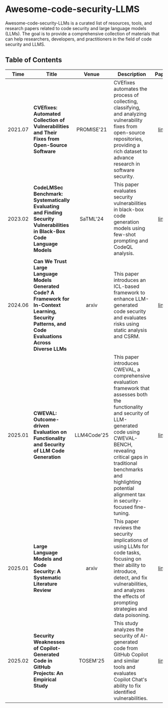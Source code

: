 # Awesome-code-security-LLMS

Awesome-code-security-LLMs is a curated list of resources, tools, and research papers related to code security and large language models (LLMs). The goal is to provide a comprehensive collection of materials that can help researchers, developers, and practitioners in the field of code security and LLMS.

## Table of Contents

| Time    | Title             |Venue            |Description           |Paper                   |Resources                   |
|:-------:|------------------|:---------------:|---------------------|:----------------------:|:----------------------:|
| 2021.07 | **CVEfixes: Automated Collection of Vulnerabilities and Their Fixes from Open-Source Software** | PROMISE'21 |CVEfixes automates the process of collecting, classifying, and analyzing vulnerability fixes from open-source repositories, providing a rich dataset to advance research in software security.|[link](https://arxiv.org/abs/2107.08760)|[code](https://github.com/secureIT-project/CVEfixes)<br>[dataset](https://zenodo.org/records/13118970)|
| 2023.02 | **CodeLMSec Benchmark: Systematically Evaluating and Finding Security Vulnerabilities in Black-Box Code Language Models** | SaTML'24 |This paper evaluates security vulnerabilities in black-box code generation models using few-shot prompting and CodeQL analysis.|[link](https://arxiv.org/abs/2302.04012)|-|
| 2024.06 | **Can We Trust Large Language Models Generated Code? A Framework for In-Context Learning, Security Patterns, and Code Evaluations Across Diverse LLMs** | arxiv |This paper introduces an ICL-based framework to enhance LLM-generated code security and evaluates risks using static analysis and CSRM.|[link](https://arxiv.org/abs/2406.12513)||
| 2025.01 | **CWEVAL: Outcome-driven Evaluation on Functionality and Security of LLM Code Generation** | LLM4Code'25 |This paper introduces CWEVAL, a comprehensive evaluation framework that assesses both the functionality and security of LLM-generated code using CWEVAL-BENCH, revealing critical gaps in traditional benchmarks and highlighting potential alignment tax in security-focused fine-tuning.|[link](https://arxiv.org/abs/2501.08200)|[code](https://github.com/Co1lin/CWEval)<br>[benchmark](https://arise-lab.github.io/cweval-bench/)|
| 2025.01 | **Large Language Models and Code Security: A Systematic Literature Review** | arxiv |This paper reviews the security implications of using LLMs for code tasks, focusing on their ability to introduce, detect, and fix vulnerabilities, and analyzes the effects of prompting strategies and data poisoning.|[link](https://arxiv.org/abs/2412.15004)|-|
| 2025.02 | **Security Weaknesses of Copilot-Generated Code in GitHub Projects: An Empirical Study** | TOSEM'25 |This study analyzes the security of AI-generated code from GitHub Copilot and similar tools and evaluates Copilot Chat's ability to fix identified vulnerabilities.|[link](https://arxiv.org/abs/2310.02059)|[dataset](https://zenodo.org/records/14565942)|

